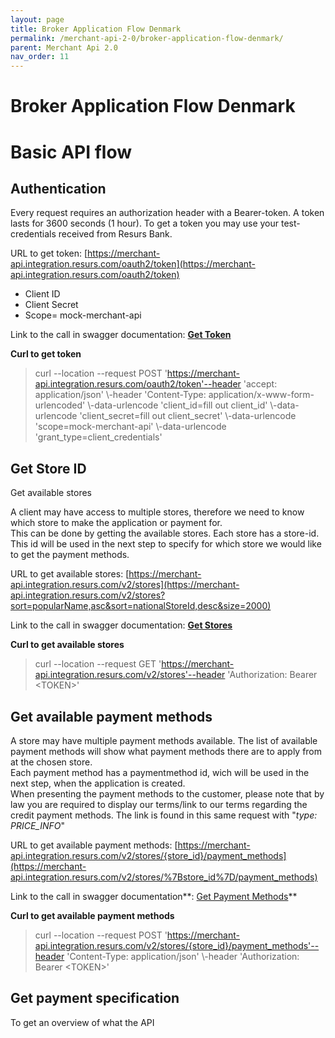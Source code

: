```yaml
---
layout: page
title: Broker Application Flow Denmark
permalink: /merchant-api-2-0/broker-application-flow-denmark/
parent: Merchant Api 2.0
nav_order: 11
---
```



# Broker Application Flow Denmark 

# Basic API flow
## Authentication
Every request requires an authorization header with a Bearer-token. A
token lasts for 3600 seconds (1 hour). To get a token you may use your
test-credentials received from Resurs Bank.

URL to get
token: [https://merchant-api.integration.resurs.com/oauth2/token](https://merchant-api.integration.resurs.com/oauth2/token)

- Client ID
- Client Secret
- Scope= mock-merchant-api

Link to the call in swagger documentation: **[Get
Token](https://merchant-api.integration.resurs.com/docs/oauth2#/Oauth2%20token%20resource/authorizeObject_1_1)**

**Curl to get token**

> curl --location --request POST
> 'https://merchant-api.integration.resurs.com/oauth2/token'--header
> 'accept: application/json' \\-header 'Content-Type:
> application/x-www-form-urlencoded' \\-data-urlencode 'client_id=fill
> out client_id' \\-data-urlencode 'client_secret=fill out
> client_secret' \\-data-urlencode 'scope=mock-merchant-api'
> \\-data-urlencode 'grant_type=client_credentials'

## Get Store ID
Get available stores

A client may have access to multiple stores, therefore we need to know
which store to make the application or payment for.  
This can be done by getting the available stores. Each store has a
store-id. This id will be used in the next step to specify for which
store we would like to get the payment methods.

URL to get available
stores: [https://merchant-api.integration.resurs.com/v2/stores](https://merchant-api.integration.resurs.com/v2/stores?sort=popularName,asc&sort=nationalStoreId,desc&size=2000)

Link to the call in swagger documentation: **[Get
Stores](https://merchant-api.integration.resurs.com/docs/v2/merchant_stores_v2#/Store%20information/getStores)**

**Curl to get available stores**

> curl --location --request GET
> 'https://merchant-api.integration.resurs.com/v2/stores'--header
> 'Authorization: Bearer \<TOKEN\>'

## Get available payment methods
A store may have multiple payment methods available. The list of
available payment methods will show what payment methods there are to
apply from at the chosen store.  
Each payment method has a paymentmethod id, wich will be used in the
next step, when the application is created.  
When presenting the payment methods to the customer, please note that by
law you are required to display our terms/link to our terms regarding
the credit payment methods. The link is found in this same request with
"*type: PRICE_INFO*"

URL to get available payment
methods: [https://merchant-api.integration.resurs.com/v2/stores/{store_id}/payment_methods](https://merchant-api.integration.resurs.com/v2/stores/%7Bstore_id%7D/payment_methods)

Link to the call in swagger documentation**: [Get Payment
Methods](https://merchant-api.integration.resurs.com/docs/v2/merchant_stores_v2#/Payment%20methods%20information/getPaymentMethodsByStore)**

**Curl to get available payment methods**

> curl --location --request POST
> 'https://merchant-api.integration.resurs.com/v2/stores/{store_id}/payment_methods'--header
> 'Content-Type: application/json' \\-header 'Authorization: Bearer
> \<TOKEN\>'

## Get payment specification
To get an overview of what the API 

